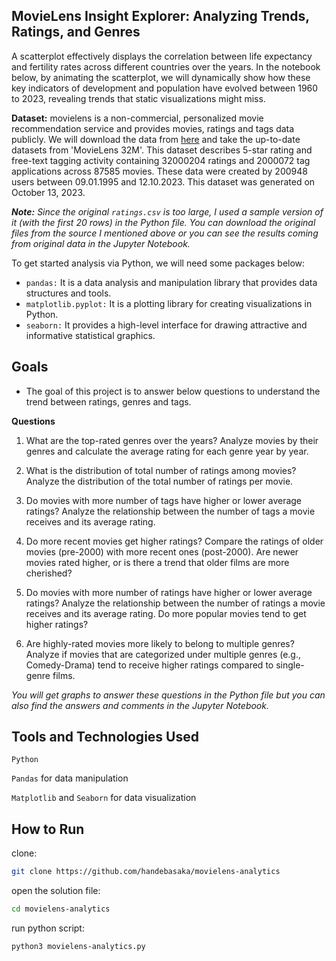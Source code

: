 ## MovieLens Insight Explorer: Analyzing Trends, Ratings, and Genres

A scatterplot effectively displays the correlation between life expectancy and fertility rates across different countries over the years. In the notebook below, by animating the scatterplot, we will dynamically show how these key indicators of development and population have evolved between 1960 to 2023, revealing trends that static visualizations might miss.

**Dataset:** movielens is a non-commercial, personalized movie recommendation service and provides movies, ratings and tags data publicly. We will download the data from [here](https://grouplens.org/datasets/movielens/) and take the up-to-date datasets from 'MovieLens 32M'. This dataset describes 5-star rating and free-text tagging activity containing 32000204 ratings and 2000072 tag applications across 87585 movies. These data were created by 200948 users between 09.01.1995 and 12.10.2023. This dataset was generated on October 13, 2023.

***Note:*** *Since the original `ratings.csv` is too large, I used a sample version of it (with the first 20 rows) in the Python file. You can download the original files from the source I mentioned above or you can see the results coming from original data in the Jupyter Notebook.*

To get started analysis via Python, we will need some packages below:

- `pandas:` It is a data analysis and manipulation library that provides data structures and tools.
- `matplotlib.pyplot:` It is a plotting library for creating visualizations in Python.
- `seaborn:` It provides a high-level interface for drawing attractive and informative statistical graphics.



## Goals
- The goal of this project is to answer below questions to understand the trend between ratings, genres and tags.

**Questions**
1. What are the top-rated genres over the years? Analyze movies by their genres and calculate the average rating for each genre year by year.

2. What is the distribution of total number of ratings among movies? Analyze the distribution of the total number of ratings per movie.

3. Do movies with more number of tags have higher or lower average ratings? Analyze the relationship between the number of tags a movie receives and its average rating.

4. Do more recent movies get higher ratings? Compare the ratings of older movies (pre-2000) with more recent ones (post-2000). Are newer movies rated higher, or is there a trend that older films are more cherished?

5. Do movies with more number of ratings have higher or lower average ratings? Analyze the relationship between the number of ratings a movie receives and its average rating. Do more popular movies tend to get higher ratings?

6. Are highly-rated movies more likely to belong to multiple genres? Analyze if movies that are categorized under multiple genres (e.g., Comedy-Drama) tend to receive higher ratings compared to single-genre films.

*You will get graphs to answer these questions in the Python file but you can also find the answers and comments in the Jupyter Notebook.*

## Tools and Technologies Used
`Python`

`Pandas` for data manipulation 

`Matplotlib` and `Seaborn` for data visualization

## How to Run
clone:
```sh
git clone https://github.com/handebasaka/movielens-analytics
```
open the solution file:
```bash
cd movielens-analytics
```
run python script:
```bash
python3 movielens-analytics.py
```
